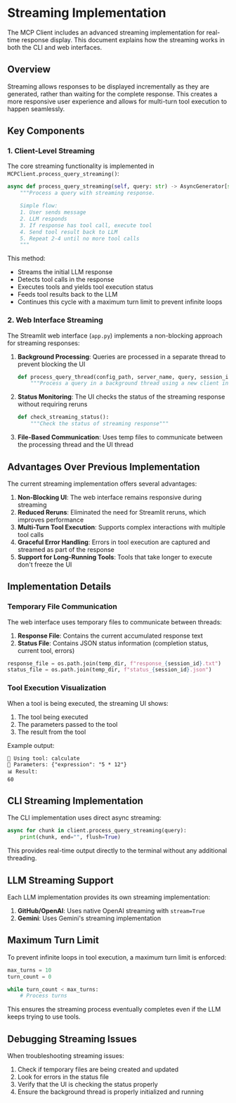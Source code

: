 # Streaming Implementation

The MCP Client includes an advanced streaming implementation for real-time response display. This document explains how the streaming works in both the CLI and web interfaces.

## Overview

Streaming allows responses to be displayed incrementally as they are generated, rather than waiting for the complete response. This creates a more responsive user experience and allows for multi-turn tool execution to happen seamlessly.

## Key Components

### 1. Client-Level Streaming

The core streaming functionality is implemented in `MCPClient.process_query_streaming()`:

```python
async def process_query_streaming(self, query: str) -> AsyncGenerator[str, None]:
    """Process a query with streaming response.

    Simple flow:
    1. User sends message
    2. LLM responds
    3. If response has tool call, execute tool
    4. Send tool result back to LLM
    5. Repeat 2-4 until no more tool calls
    """
```

This method:
- Streams the initial LLM response
- Detects tool calls in the response
- Executes tools and yields tool execution status
- Feeds tool results back to the LLM
- Continues this cycle with a maximum turn limit to prevent infinite loops

### 2. Web Interface Streaming

The Streamlit web interface (`app.py`) implements a non-blocking approach for streaming responses:

1. **Background Processing**: Queries are processed in a separate thread to prevent blocking the UI
   ```python
   def process_query_thread(config_path, server_name, query, session_id):
       """Process a query in a background thread using a new client instance"""
   ```

2. **Status Monitoring**: The UI checks the status of the streaming response without requiring reruns
   ```python
   def check_streaming_status():
       """Check the status of streaming response"""
   ```

3. **File-Based Communication**: Uses temp files to communicate between the processing thread and the UI thread

## Advantages Over Previous Implementation

The current streaming implementation offers several advantages:

1. **Non-Blocking UI**: The web interface remains responsive during streaming
2. **Reduced Reruns**: Eliminated the need for Streamlit reruns, which improves performance
3. **Multi-Turn Tool Execution**: Supports complex interactions with multiple tool calls
4. **Graceful Error Handling**: Errors in tool execution are captured and streamed as part of the response
5. **Support for Long-Running Tools**: Tools that take longer to execute don't freeze the UI

## Implementation Details

### Temporary File Communication

The web interface uses temporary files to communicate between threads:

1. **Response File**: Contains the current accumulated response text
2. **Status File**: Contains JSON status information (completion status, current tool, errors)

```python
response_file = os.path.join(temp_dir, f"response_{session_id}.txt")
status_file = os.path.join(temp_dir, f"status_{session_id}.json")
```

### Tool Execution Visualization

When a tool is being executed, the streaming UI shows:
1. The tool being executed
2. The parameters passed to the tool
3. The result from the tool

Example output:
```
🔧 Using tool: calculate
📝 Parameters: {"expression": "5 * 12"}
📊 Result:
60
```

## CLI Streaming Implementation

The CLI implementation uses direct async streaming:

```python
async for chunk in client.process_query_streaming(query):
    print(chunk, end="", flush=True)
```

This provides real-time output directly to the terminal without any additional threading.

## LLM Streaming Support

Each LLM implementation provides its own streaming implementation:

1. **GitHub/OpenAI**: Uses native OpenAI streaming with `stream=True`
2. **Gemini**: Uses Gemini's streaming implementation

## Maximum Turn Limit

To prevent infinite loops in tool execution, a maximum turn limit is enforced:

```python
max_turns = 10
turn_count = 0

while turn_count < max_turns:
    # Process turns
```

This ensures the streaming process eventually completes even if the LLM keeps trying to use tools.

## Debugging Streaming Issues

When troubleshooting streaming issues:

1. Check if temporary files are being created and updated
2. Look for errors in the status file
3. Verify that the UI is checking the status properly
4. Ensure the background thread is properly initialized and running